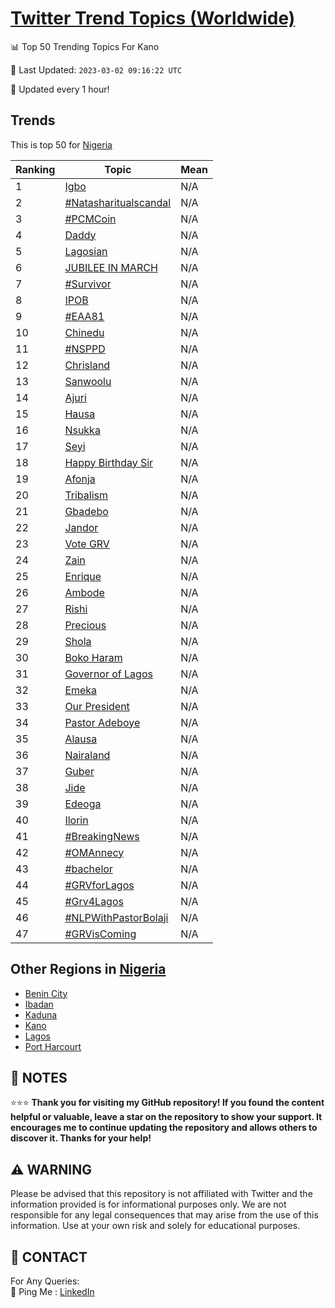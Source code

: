[Twitter Trend Topics (Worldwide)](https://github.com/ErcinDedeoglu/Twitter-Trend-Topics)
==========


📊 Top 50 Trending Topics For Kano

📆 Last Updated: `2023-03-02 09:16:22 UTC`

🔧 Updated every 1 hour!


## Trends

This is top 50 for [Nigeria](</Nigeria>)

| Ranking | Topic | Mean |
| ------- | ------------ | ------------ |
| 1 | [Igbo](http://twitter.com/search?q=Igbo) | N/A |
| 2 | [#Natasharitualscandal](http://twitter.com/search?q=%23Natasharitualscandal) | N/A |
| 3 | [#PCMCoin](http://twitter.com/search?q=%23PCMCoin) | N/A |
| 4 | [Daddy](http://twitter.com/search?q=Daddy) | N/A |
| 5 | [Lagosian](http://twitter.com/search?q=Lagosian) | N/A |
| 6 | [JUBILEE IN MARCH](http://twitter.com/search?q=JUBILEE+IN+MARCH) | N/A |
| 7 | [#Survivor](http://twitter.com/search?q=%23Survivor) | N/A |
| 8 | [IPOB](http://twitter.com/search?q=IPOB) | N/A |
| 9 | [#EAA81](http://twitter.com/search?q=%23EAA81) | N/A |
| 10 | [Chinedu](http://twitter.com/search?q=Chinedu) | N/A |
| 11 | [#NSPPD](http://twitter.com/search?q=%23NSPPD) | N/A |
| 12 | [Chrisland](http://twitter.com/search?q=Chrisland) | N/A |
| 13 | [Sanwoolu](http://twitter.com/search?q=Sanwoolu) | N/A |
| 14 | [Ajuri](http://twitter.com/search?q=Ajuri) | N/A |
| 15 | [Hausa](http://twitter.com/search?q=Hausa) | N/A |
| 16 | [Nsukka](http://twitter.com/search?q=Nsukka) | N/A |
| 17 | [Seyi](http://twitter.com/search?q=Seyi) | N/A |
| 18 | [Happy Birthday Sir](http://twitter.com/search?q=Happy+Birthday+Sir) | N/A |
| 19 | [Afonja](http://twitter.com/search?q=Afonja) | N/A |
| 20 | [Tribalism](http://twitter.com/search?q=Tribalism) | N/A |
| 21 | [Gbadebo](http://twitter.com/search?q=Gbadebo) | N/A |
| 22 | [Jandor](http://twitter.com/search?q=Jandor) | N/A |
| 23 | [Vote GRV](http://twitter.com/search?q=Vote+GRV) | N/A |
| 24 | [Zain](http://twitter.com/search?q=Zain) | N/A |
| 25 | [Enrique](http://twitter.com/search?q=Enrique) | N/A |
| 26 | [Ambode](http://twitter.com/search?q=Ambode) | N/A |
| 27 | [Rishi](http://twitter.com/search?q=Rishi) | N/A |
| 28 | [Precious](http://twitter.com/search?q=Precious) | N/A |
| 29 | [Shola](http://twitter.com/search?q=Shola) | N/A |
| 30 | [Boko Haram](http://twitter.com/search?q=Boko+Haram) | N/A |
| 31 | [Governor of Lagos](http://twitter.com/search?q=Governor+of+Lagos) | N/A |
| 32 | [Emeka](http://twitter.com/search?q=Emeka) | N/A |
| 33 | [Our President](http://twitter.com/search?q=Our+President) | N/A |
| 34 | [Pastor Adeboye](http://twitter.com/search?q=Pastor+Adeboye) | N/A |
| 35 | [Alausa](http://twitter.com/search?q=Alausa) | N/A |
| 36 | [Nairaland](http://twitter.com/search?q=Nairaland) | N/A |
| 37 | [Guber](http://twitter.com/search?q=Guber) | N/A |
| 38 | [Jide](http://twitter.com/search?q=Jide) | N/A |
| 39 | [Edeoga](http://twitter.com/search?q=Edeoga) | N/A |
| 40 | [Ilorin](http://twitter.com/search?q=Ilorin) | N/A |
| 41 | [#BreakingNews](http://twitter.com/search?q=%23BreakingNews) | N/A |
| 42 | [#OMAnnecy](http://twitter.com/search?q=%23OMAnnecy) | N/A |
| 43 | [#bachelor](http://twitter.com/search?q=%23bachelor) | N/A |
| 44 | [#GRVforLagos](http://twitter.com/search?q=%23GRVforLagos) | N/A |
| 45 | [#Grv4Lagos](http://twitter.com/search?q=%23Grv4Lagos) | N/A |
| 46 | [#NLPWithPastorBolaji](http://twitter.com/search?q=%23NLPWithPastorBolaji) | N/A |
| 47 | [#GRVisComing](http://twitter.com/search?q=%23GRVisComing) | N/A |



## Other Regions in [Nigeria](</Nigeria>)

* [Benin City](</Nigeria/Benin City.md>)
* [Ibadan](</Nigeria/Ibadan.md>)
* [Kaduna](</Nigeria/Kaduna.md>)
* [Kano](</Nigeria/Kano.md>)
* [Lagos](</Nigeria/Lagos.md>)
* [Port Harcourt](</Nigeria/Port Harcourt.md>)



## 📝 NOTES

⭐⭐⭐ **Thank you for visiting my GitHub repository! If you found the content helpful or valuable, leave a star on the repository to show your support. It encourages me to continue updating the repository and allows others to discover it. Thanks for your help!**


## ⚠️ WARNING

Please be advised that this repository is not affiliated with Twitter and the information provided is for informational purposes only. We are not responsible for any legal consequences that may arise from the use of this information. Use at your own risk and solely for educational purposes.


## 📨 CONTACT

 For Any Queries:  
            🏓 Ping Me : [LinkedIn](https://www.linkedin.com/in/ercindedeoglu/)
